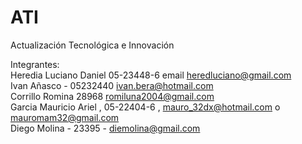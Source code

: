 # ATI
Actualización Tecnológica e Innovación

Integrantes: </br>
Heredia Luciano Daniel 05-23448-6 email heredluciano@gmail.com </br>
Ivan Añasco - 05232440 ivan.bera@hotmail.com </br>
Corrillo Romina 28968 romiluna2004@gmail.com </br>
Garcia Mauricio Ariel  ,  05-22404-6  ,   mauro_32dx@hotmail.com  o  mauromam32@gmail.com </br>
Diego Molina - 23395 - diemolina@gmail.com 

